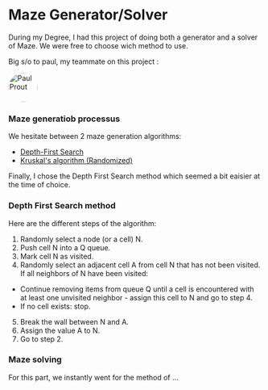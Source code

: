 # Maze Generator/Solver
 
During my Degree, I had this project of doing both a generator and a solver of Maze. We were free to choose wich method to use.

Big s/o to paul, my teammate on this project : 

[<img src='https://github.com/youngboi02.png' style="border-radius: 58%;" alt='Paul Prout' height='58'>](https://github.com/youngboi02)  


### Maze generatiob processus

We hesitate between 2 maze generation algorithms:
* <a href="https://en.wikipedia.org/wiki/Depth-first_search">Depth-First Search</a>
* <a href="https://en.wikipedia.org/wiki/Kruskal%27s_algorithm">Kruskal's algorithm (Randomized)</a>


Finally, I chose the Depth First Search method which seemed a bit eaisier at the time of choice.

### Depth First Search method
Here are the different steps of the algorithm:

1. Randomly select a node (or a cell) N.
2. Push cell N into a Q queue.
3. Mark cell N as visited.
4. Randomly select an adjacent cell A from cell N that has not been visited. If all neighbors of N have been visited:
- Continue removing items from queue Q until a cell is encountered with at least one unvisited neighbor - assign this cell to N and go to step 4.
- If no cell exists: stop.
5. Break the wall between N and A.
6. Assign the value A to N.
7. Go to step 2.

### Maze solving
For this part, we instantly went for the method of ...
